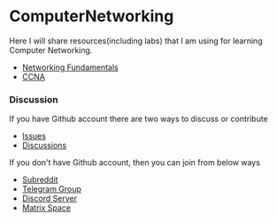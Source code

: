 # ComputerNetworking
Here I will share resources(including labs) that I am using for learning Computer Networking.

- [Networking Fundamentals](Fundamentals/README.md)
- [CCNA](CCNA/README.md)

### Discussion
If you have Github account there are two ways to discuss or contribute
- [Issues](https://github.com/HemanthJabalpuri/ComputerNetworking/issues)
- [Discussions](https://github.com/HemanthJabalpuri/ComputerNetworking/discussions)

If you don't have Github account, then you can join from below ways
- [Subreddit](https://reddit.com/r/ccna_discussion/?utm_medium=android_app&utm_source=share)
- [Telegram Group](https://t.me/ccna_discussion)
- [Discord Server](https://discord.gg/TZnhm7Z8)
- [Matrix Space](https://matrix.to/#/#ccna_discussion:matrix.org)
